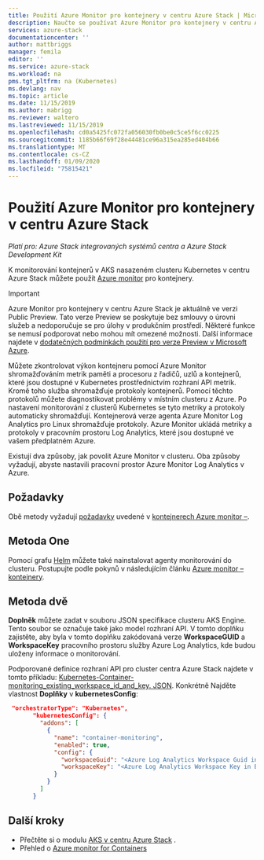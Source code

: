 ```yaml
---
title: Použití Azure Monitor pro kontejnery v centru Azure Stack | Microsoft Docs
description: Naučte se používat Azure Monitor pro kontejnery v centru Azure Stack.
services: azure-stack
documentationcenter: ''
author: mattbriggs
manager: femila
editor: ''
ms.service: azure-stack
ms.workload: na
pms.tgt_pltfrm: na (Kubernetes)
ms.devlang: nav
ms.topic: article
ms.date: 11/15/2019
ms.author: mabrigg
ms.reviewer: waltero
ms.lastreviewed: 11/15/2019
ms.openlocfilehash: cd0a5425fc072fa056030fb0be0c5ce5f6cc0225
ms.sourcegitcommit: 1185b66f69f28e44481ce96a315ea285ed404b66
ms.translationtype: MT
ms.contentlocale: cs-CZ
ms.lasthandoff: 01/09/2020
ms.locfileid: "75815421"
---
```

# <a name="use-azure-monitor-for-containers-on-azure-stack-hub"></a>Použití Azure Monitor pro kontejnery v centru Azure Stack

*Platí pro: Azure Stack integrovaných systémů centra a Azure Stack Development Kit*

K monitorování kontejnerů v AKS nasazeném clusteru Kubernetes v centru Azure Stack můžete použít [Azure monitor](https://docs.microsoft.com/azure/azure-monitor/) pro kontejnery. 

> [!IMPORTANT]
> Azure Monitor pro kontejnery v centru Azure Stack je aktuálně ve verzi Public Preview.
> Tato verze Preview se poskytuje bez smlouvy o úrovni služeb a nedoporučuje se pro úlohy v produkčním prostředí. Některé funkce se nemusí podporovat nebo mohou mít omezené možnosti. Další informace najdete v [dodatečných podmínkách použití pro verze Preview v Microsoft Azure](https://azure.microsoft.com/support/legal/preview-supplemental-terms/).

Můžete zkontrolovat výkon kontejneru pomocí Azure Monitor shromažďováním metrik paměti a procesoru z řadičů, uzlů a kontejnerů, které jsou dostupné v Kubernetes prostřednictvím rozhraní API metrik. Kromě toho služba shromažďuje protokoly kontejnerů. Pomocí těchto protokolů můžete diagnostikovat problémy v místním clusteru z Azure. Po nastavení monitorování z clusterů Kubernetes se tyto metriky a protokoly automaticky shromažďují. Kontejnerová verze agenta Azure Monitor Log Analytics pro Linux shromažďuje protokoly. Azure Monitor ukládá metriky a protokoly v pracovním prostoru Log Analytics, které jsou dostupné ve vašem předplatném Azure.

Existují dva způsoby, jak povolit Azure Monitor v clusteru. Oba způsoby vyžadují, abyste nastavili pracovní prostor Azure Monitor Log Analytics v Azure.

## <a name="prerequisites"></a>Požadavky

Obě metody vyžadují [požadavky](https://github.com/Helm/charts/tree/master/incubator/azuremonitor-containers#pre-requisites) uvedené v [kontejnerech Azure monitor –](https://github.com/Helm/charts/tree/master/incubator/azuremonitor-containers).

## <a name="method-one"></a>Metoda One

Pomocí grafu [Helm](https://helm.sh/) můžete také nainstalovat agenty monitorování do clusteru. Postupujte podle pokynů v následujícím článku [Azure monitor – kontejnery](https://github.com/Helm/charts/tree/master/incubator/azuremonitor-containers).

## <a name="method-two"></a>Metoda dvě

**Doplněk** můžete zadat v souboru JSON specifikace clusteru AKS Engine. Tento soubor se označuje také jako model rozhraní API. V tomto doplňku zajistěte, aby byla v tomto doplňku zakódovaná verze **WorkspaceGUID** a **WorkspaceKey** pracovního prostoru služby Azure Log Analytics, kde budou uloženy informace o monitorování.

Podporované definice rozhraní API pro cluster centra Azure Stack najdete v tomto příkladu: [Kubernetes-Container-monitoring_existing_workspace_id_and_key. JSON](https://github.com/Azure/aks-engine/blob/master/examples/addons/container-monitoring/kubernetes-container-monitoring_existing_workspace_id_and_key.json). Konkrétně Najděte vlastnost **Doplňky** v **kubernetesConfig**:

```JSON  
 "orchestratorType": "Kubernetes",
       "kubernetesConfig": {
         "addons": [
           {
             "name": "container-monitoring",
             "enabled": true,
             "config": {
               "workspaceGuid": "<Azure Log Analytics Workspace Guid in Base-64 encoded>",
               "workspaceKey": "<Azure Log Analytics Workspace Key in Base-64 encoded>"
             }
           }
         ]
       }
```

## <a name="next-steps"></a>Další kroky

- Přečtěte si o modulu [AKS v centru Azure Stack](azure-stack-kubernetes-aks-engine-overview.md) .  
- Přehled o [Azure monitor for Containers](https://docs.microsoft.com/azure/azure-monitor/insights/container-insights-overview)
